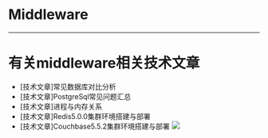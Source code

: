 # Middleware
------------------------------------------------------------------------------------------------------------------------------------------
# 有关middleware相关技术文章

* [技术文章]常见数据库对比分析
* [技术文章]PostgreSql常见问题汇总
* [技术文章]进程与内存关系
* [技术文章]Redis5.0.0集群环境搭建与部署
* [技术文章]Couchbase5.5.2集群环境搭建与部署
![](https://raw.githubusercontent.com/priestlee/blockchain/master/blockchain%20arch.JPG)
